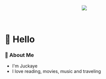 <div align="center">

  <!-- 动态打字效果 -->
  <h1 align="center">
    <a href="https://sunguoqi.com/">
      <img src="https://readme-typing-svg.demolab.com/?lines=Stay%20hungry.%20Stay%20foolish.&center=true&size=27">
    </a>
  </h1>

  <div>&nbsp;</div>

</div>

# 🙋 Hello

### 🤺 About Me
- I'm Juckaye
- I love reading, movies, music and traveling
